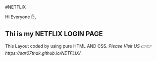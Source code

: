 #NETFLIX
<P> Hi Everyone ✋,</P>
<h2>Thi is my NETFLIX LOGIN PAGE </h2>
<p>This Layout coded by using pure HTML AND CSS.
<i>Please Visit US 👉👉 https://sar07thak.github.io/NETFLIX/ </i></p>
